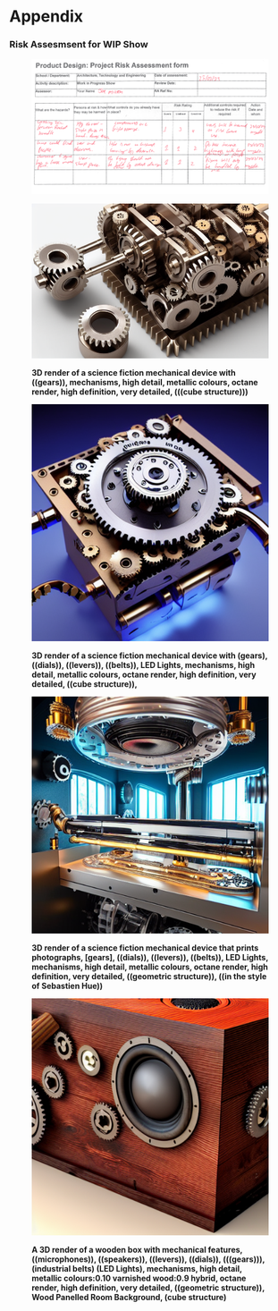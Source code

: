 # Appendix

### Risk Assesmsent for WIP Show&#x20;

<figure><img src=".gitbook/assets/image (1).png" alt=""><figcaption></figcaption></figure>



<figure><img src=".gitbook/assets/00034-2455024017.png" alt=""><figcaption><p><strong>3D render of a science fiction mechanical device with ((gears)), mechanisms, high detail, metallic colours, octane render, high definition, very detailed, (((cube structure)))</strong></p></figcaption></figure>



<figure><img src=".gitbook/assets/00056-1384603050.png" alt=""><figcaption><p><strong>3D render of a science fiction mechanical device with (gears), ((dials)), ((levers)), ((belts)), LED Lights, mechanisms, high detail, metallic colours, octane render, high definition, very detailed, ((cube structure)),</strong></p></figcaption></figure>

<figure><img src=".gitbook/assets/00069-1054092201.png" alt=""><figcaption><p><strong>3D render of a science fiction mechanical device that prints photographs, [gears], ((dials)), ((levers)), ((belts)), LED Lights, mechanisms, high detail, metallic colours, octane render, high definition, very detailed, ((geometric structure)), ((in the style of Sebastien Hue))</strong></p></figcaption></figure>

<figure><img src=".gitbook/assets/00018-1422750055.png" alt=""><figcaption><p><strong>A 3D render of a wooden box with mechanical features, ((microphones)), ((speakers)), ((levers)), ((dials)), (((gears))), (industrial belts) (LED Lights), mechanisms, high detail, metallic colours:0.10 varnished wood:0.9 hybrid, octane render, high definition, very detailed, ((geometric structure)), Wood Panelled Room Background, (cube structure)</strong></p></figcaption></figure>



